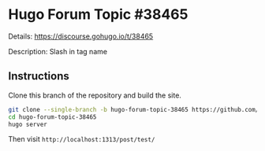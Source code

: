 # Hugo Forum Topic #38465

Details: <https://discourse.gohugo.io/t/38465>

Description: Slash in tag name

## Instructions

Clone this branch of the repository and build the site.

```bash
git clone --single-branch -b hugo-forum-topic-38465 https://github.com/jmooring/hugo-testing hugo-forum-topic-38465
cd hugo-forum-topic-38465
hugo server
```

Then visit `http://localhost:1313/post/test/`
